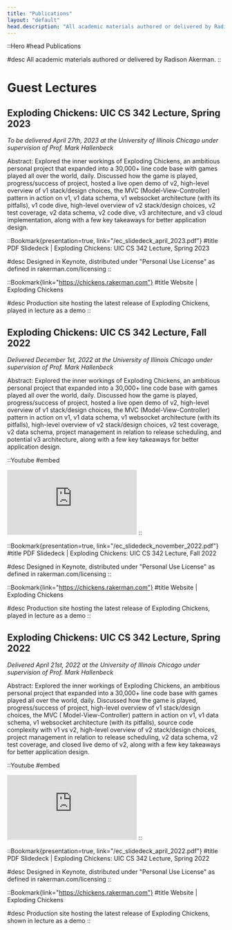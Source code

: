 ```yaml
---
title: "Publications"
layout: "default"
head.description: "All academic materials authored or delivered by Radison Akerman."
---
```


::Hero
#head
Publications

#desc
All academic materials authored or delivered by Radison Akerman.
::

# Guest Lectures

##

## Exploding Chickens: UIC CS 342 Lecture, Spring 2023

_To be delivered April 27th, 2023 at the University of Illinois Chicago under supervision of Prof. Mark Hallenbeck_

Abstract: Explored the inner workings of Exploding Chickens, an ambitious personal project that expanded into a 30,000+
line code base with games played all over the world, daily.
Discussed how the game is played, progress/success of project, hosted a live open demo of v2, high-level overview of v1
stack/design choices, the MVC (Model-View-Controller) pattern in action on v1, v1 data schema, v1 websocket
architecture (with its pitfalls), v1 code dive, high-level overview of v2 stack/design choices, v2 test coverage, v2 data schema, v2 code dive, v3
architecture, and v3 cloud implementation, along with a few key takeaways for better application design.

::Bookmark{presentation=true, link="/ec_slidedeck_april_2023.pdf"}
#title
PDF Slidedeck | Exploding Chickens: UIC CS 342 Lecture, Spring 2023

#desc
Designed in Keynote, distributed under "Personal Use License" as defined in rakerman.com/licensing
::

::Bookmark{link="https://chickens.rakerman.com"}
#title
Website | Exploding Chickens

#desc
Production site hosting the latest release of Exploding Chickens, played in lecture as a demo
::

##

## Exploding Chickens: UIC CS 342 Lecture, Fall 2022

_Delivered December 1st, 2022 at the University of Illinois Chicago under supervision of Prof. Mark Hallenbeck_

Abstract: Explored the inner workings of Exploding Chickens, an ambitious personal project that expanded into a 30,000+
line code base with games played all over the world, daily.
Discussed how the game is played, progress/success of project, hosted a live open demo of v2, high-level overview of v1
stack/design choices, the MVC (Model-View-Controller) pattern in action on v1, v1 data schema, v1 websocket
architecture (with its pitfalls), high-level overview of v2 stack/design choices, v2 test coverage, v2 data schema,
project management in relation to release scheduling, and potential v3 architecture, along with a few key takeaways for
better application design.

::Youtube
#embed

<iframe src="https://www.youtube.com/embed/3KE848Yj0g4" title="YouTube video player" frameborder="0" allow="accelerometer; autoplay; clipboard-write; encrypted-media; gyroscope; picture-in-picture; web-share" allowfullscreen></iframe>
::

::Bookmark{presentation=true, link="/ec_slidedeck_november_2022.pdf"}
#title
PDF Slidedeck | Exploding Chickens: UIC CS 342 Lecture, Fall 2022

#desc
Designed in Keynote, distributed under "Personal Use License" as defined in rakerman.com/licensing
::

::Bookmark{link="https://chickens.rakerman.com"}
#title
Website | Exploding Chickens

#desc
Production site hosting the latest release of Exploding Chickens, played in lecture as a demo
::

##

## Exploding Chickens: UIC CS 342 Lecture, Spring 2022

_Delivered April 21st, 2022 at the University of Illinois Chicago under supervision of Prof. Mark Hallenbeck_

Abstract: Explored the inner workings of Exploding Chickens, an ambitious personal project that expanded into a 30,000+
line code base with games played all over the world, daily.
Discussed how the game is played, progress/success of project, high-level overview of v1 stack/design choices, the MVC (
Model-View-Controller) pattern in action on v1, v1 data schema, v1 websocket architecture (with its pitfalls), source
code complexity with v1 vs v2, high-level overview of v2 stack/design choices, project management in relation to release
scheduling, v2 data schema, v2 test coverage, and closed live demo of v2, along with a few key takeaways for better
application design.

::Youtube
#embed

<iframe src="https://www.youtube.com/embed/cD53M7NHQoM" title="YouTube video player" frameborder="0" allow="accelerometer; autoplay; clipboard-write; encrypted-media; gyroscope; picture-in-picture; web-share" allowfullscreen></iframe>
::

::Bookmark{presentation=true, link="/ec_slidedeck_april_2022.pdf"}
#title
PDF Slidedeck | Exploding Chickens: UIC CS 342 Lecture, Spring 2022

#desc
Designed in Keynote, distributed under "Personal Use License" as defined in rakerman.com/licensing
::

::Bookmark{link="https://chickens.rakerman.com"}
#title
Website | Exploding Chickens

#desc
Production site hosting the latest release of Exploding Chickens, shown in lecture as a demo
::